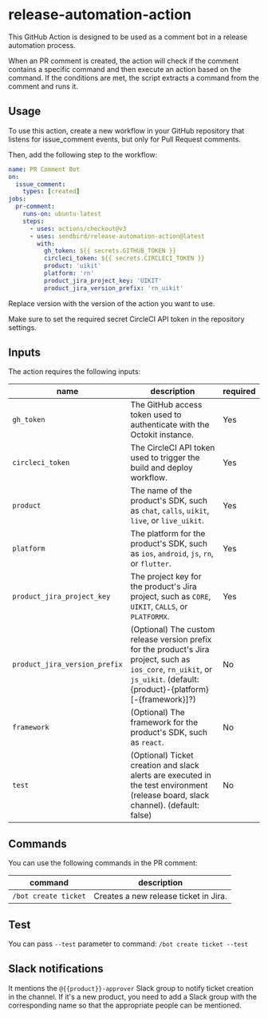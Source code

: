 # release-automation-action

This GitHub Action is designed to be used as a comment bot in a release automation process.

When an PR comment is created, the action will check if the comment contains a specific command and then execute an action based on the command.
If the conditions are met, the script extracts a command from the comment and runs it.

## Usage

To use this action, create a new workflow in your GitHub repository that listens for issue_comment events, but only for Pull Request comments.

Then, add the following step to the workflow:

```yaml
name: PR Comment Bot
on:
  issue_comment:
    types: [created]
jobs:
  pr-comment:
    runs-on: ubuntu-latest
    steps:
      - uses: actions/checkout@v3
      - uses: sendbird/release-automation-action@latest
        with:
          gh_token: ${{ secrets.GITHUB_TOKEN }}
          circleci_token: ${{ secrets.CIRCLECI_TOKEN }}
          product: 'uikit'
          platform: 'rn'
          product_jira_project_key: 'UIKIT'
          product_jira_version_prefix: 'rn_uikit'
```

Replace version with the version of the action you want to use.

Make sure to set the required secret CircleCI API token in the repository settings.

## Inputs

The action requires the following inputs:

| name                          | description                                                                                                                                                                | required |
| ----------------------------- | -------------------------------------------------------------------------------------------------------------------------------------------------------------------------- | -------- |
| `gh_token`                    | The GitHub access token used to authenticate with the Octokit instance.                                                                                                    | Yes      |
| `circleci_token`              | The CircleCI API token used to trigger the build and deploy workflow.                                                                                                      | Yes      |
| `product`                     | The name of the product's SDK, such as `chat`, `calls`, `uikit`, `live`, or `live_uikit`.                                                                                  | Yes      |
| `platform`                    | The platform for the product's SDK, such as `ios`, `android`, `js`, `rn`, or `flutter`.                                                                                    | Yes      |
| `product_jira_project_key`    | The project key for the product's Jira project, such as `CORE`, `UIKIT`, `CALLS`, or `PLATFORMX`.                                                                          | Yes      |
| `product_jira_version_prefix` | (Optional) The custom release version prefix for the product's Jira project, such as `ios_core`, `rn_uikit`, or `js_uikit`. (default: {product}-{platform}[-{framework}]?) | No       |
| `framework`                   | (Optional) The framework for the product's SDK, such as `react`.                                                                                                           | No       |
| `test`                        | (Optional) Ticket creation and slack alerts are executed in the test environment (release board, slack channel). (default: false)                                          | No       |

## Commands

You can use the following commands in the PR comment:

| command              | description                           |
| -------------------- | ------------------------------------- |
| `/bot create ticket` | Creates a new release ticket in Jira. |

## Test

You can pass `--test` parameter to command: `/bot create ticket --test`

## Slack notifications

It mentions the `@{{product}}-approver` Slack group to notify ticket creation in the channel.
If it's a new product, you need to add a Slack group with the corresponding name so that the appropriate people can be mentioned.
